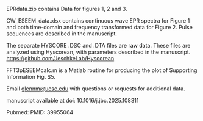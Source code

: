 EPRdata.zip contains Data for figures 1, 2 and 3.

CW_ESEEM_data.xlsx contains continuous wave EPR spectra for Figure 1 and both time-domain and frequency transformed data for Figure 2. Pulse sequences are described in the manuscript.

The separate HYSCORE .DSC and .DTA files are raw data. These files are analyzed using Hyscorean, with parameters described in the manuscript. 
https://github.com/JeschkeLab/Hyscorean

FFT3pESEEMcalc.m is a Matlab routine for producing the plot of Supporting Information Fig. S5.

Email glennm@ucsc.edu with questions or requests for additional data.

manuscript available at doi: 10.1016/j.jbc.2025.108311

Pubmed: PMID: 39955064
